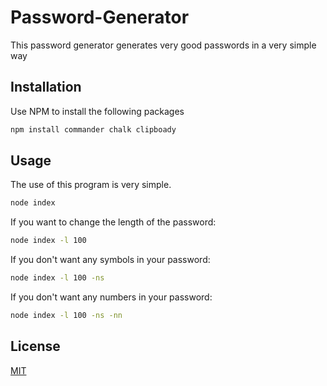 # Password-Generator

This password generator generates very good passwords in a very simple way

## Installation

Use NPM to install the following packages

```bash
npm install commander chalk clipboady
```

## Usage

The use of this program is very simple. 

```bash
node index
```

If you want to change the length of the password:

```bash
node index -l 100
```

If you don't want any symbols in your password:

```bash
node index -l 100 -ns
```

If you don't want any numbers in your password:

```bash
node index -l 100 -ns -nn
```

## License
[MIT](https://choosealicense.com/licenses/mit/)
